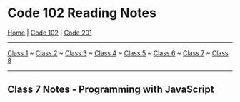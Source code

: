 # Code 102 Reading Notes

[Home](README.md) | [Code 102](https://melanie-johnston.github.io/reading-notes/102/home102) | [Code 201](https://melanie-johnston.github.io/reading-notes/201/home201)

---

[Class 1](https://melanie-johnston.github.io/reading-notes/102/class1) ~
[Class 2](https://melanie-johnston.github.io/reading-notes/102/class2) ~
[Class 3](https://melanie-johnston.github.io/reading-notes/102/class3) ~
[Class 4](https://melanie-johnston.github.io/reading-notes/102/class4) ~
[Class 5](https://melanie-johnston.github.io/reading-notes/102/class5) ~
[Class 6](https://melanie-johnston.github.io/reading-notes/102/class6) ~
[Class 7](https://melanie-johnston.github.io/reading-notes/102/class7) ~
[Class 8](https://melanie-johnston.github.io/reading-notes/102/class8)

---

## Class 7 Notes - Programming with JavaScript